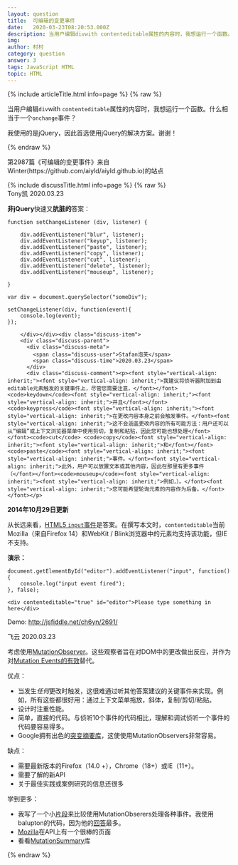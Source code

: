 ```yaml
---
layout: question
title:  可编辑的变更事件
date:   2020-03-23T08:20:53.000Z
description: 当用户编辑divwith contenteditable属性的内容时，我想运行一个函数。什么相当于一个onchange事件？我使用的是jQuery，因...
img: 
author: 村村
category: question
answer: 3
tags: JavaScript HTML
topic: HTML
---
```

<div class="article-root">
  <div class="article">
    {% include articleTitle.html info=page %}
    {% raw %}
    <div class="article-content"><p><font style="vertical-align: inherit;"><font style="vertical-align: inherit;">当用户编辑</font></font><code>div</code><font style="vertical-align: inherit;"><font style="vertical-align: inherit;">with </font></font><code>contenteditable</code><font style="vertical-align: inherit;"><font style="vertical-align: inherit;">属性</font><font style="vertical-align: inherit;">的内容时，我想运行一个函数</font><font style="vertical-align: inherit;">。</font><font style="vertical-align: inherit;">什么相当于一个</font></font><code>onchange</code><font style="vertical-align: inherit;"><font style="vertical-align: inherit;">事件？</font></font></p>

<p><font style="vertical-align: inherit;"><font style="vertical-align: inherit;">我使用的是jQuery，因此首选使用jQuery的解决方案。</font><font style="vertical-align: inherit;">谢谢！</font></font></p></div>
    {% endraw %}
  </div>
  <p class="winter_mark">第2987篇《可编辑的变更事件》来自Winter(https://github.com/aiyld/aiyld.github.io)的站点</p>
  <div class="discuss-wrapper">
    {% include discussTitle.html info=page %}
    {% raw %}
    <div class="discuss-list">
    <div class="discuss-item">
        <div class="discuss-parent">
          <div class="discuss-meta">
            <span class="discuss-user">Tony凯</span>
            <span class="discuss-time">2020.03.23</span>
          </div>
          <div class="discuss-comment"><p><strong><font style="vertical-align: inherit;"><font style="vertical-align: inherit;">非jQuery</font></font></strong><font style="vertical-align: inherit;"><font style="vertical-align: inherit;">快速又</font></font><strong><font style="vertical-align: inherit;"><font style="vertical-align: inherit;">肮脏的</font></font></strong><font style="vertical-align: inherit;"><font style="vertical-align: inherit;">答案：</font></font></p>

<pre><code>function setChangeListener (div, listener) {<font></font>
<font></font>
    div.addEventListener("blur", listener);<font></font>
    div.addEventListener("keyup", listener);<font></font>
    div.addEventListener("paste", listener);<font></font>
    div.addEventListener("copy", listener);<font></font>
    div.addEventListener("cut", listener);<font></font>
    div.addEventListener("delete", listener);<font></font>
    div.addEventListener("mouseup", listener);<font></font>
<font></font>
}<font></font>
<font></font>
var div = document.querySelector("someDiv");<font></font>
<font></font>
setChangeListener(div, function(event){<font></font>
    console.log(event);<font></font>
});<font></font>
</code></pre></div>
        </div></div><div class="discuss-item">
        <div class="discuss-parent">
          <div class="discuss-meta">
            <span class="discuss-user">Stafan泡芙</span>
            <span class="discuss-time">2020.03.23</span>
          </div>
          <div class="discuss-comment"><p><font style="vertical-align: inherit;"><font style="vertical-align: inherit;">我建议将侦听器附加到由editable元素触发的关键事件上，尽​​管您需要注意，</font></font><code>keydown</code><font style="vertical-align: inherit;"><font style="vertical-align: inherit;">并且</font></font><code>keypress</code><font style="vertical-align: inherit;"><font style="vertical-align: inherit;">在更改内容本身之前会触发事件。</font><font style="vertical-align: inherit;">这不会涵盖更改内容的所有可能方法：用户还可以从“编辑”或上下文浏览器菜单中使用剪切，复制和粘贴，因此您可能也想处理</font></font><code>cut</code> <code>copy</code><font style="vertical-align: inherit;"><font style="vertical-align: inherit;">和</font></font><code>paste</code><font style="vertical-align: inherit;"><font style="vertical-align: inherit;">事件。</font><font style="vertical-align: inherit;">此外，用户可以放置文本或其他内容，因此在那里有更多事件（</font></font><code>mouseup</code><font style="vertical-align: inherit;"><font style="vertical-align: inherit;">例如，）。</font><font style="vertical-align: inherit;">您可能希望轮询元素的内容作为后备。</font></font></p>

<p><strong><font style="vertical-align: inherit;"><font style="vertical-align: inherit;">2014年10月29日更新</font></font></strong></p>

<p><font style="vertical-align: inherit;"><font style="vertical-align: inherit;">从长远来看</font><font style="vertical-align: inherit;">，</font></font><a href="https://developer.mozilla.org/en-US/docs/Web/Reference/Events/input" rel="noreferrer"><font style="vertical-align: inherit;"><font style="vertical-align: inherit;">HTML5 </font></font><code>input</code><font style="vertical-align: inherit;"><font style="vertical-align: inherit;">事件</font></font></a><font style="vertical-align: inherit;"><font style="vertical-align: inherit;">是答案。</font><font style="vertical-align: inherit;">在撰写本文时，</font></font><code>contenteditable</code><font style="vertical-align: inherit;"><font style="vertical-align: inherit;">当前Mozilla（来自Firefox 14）和WebKit / Blink浏览器中的元素</font><font style="vertical-align: inherit;">均支持该功能</font><font style="vertical-align: inherit;">，但IE不支持。</font></font></p>

<p><strong><font style="vertical-align: inherit;"><font style="vertical-align: inherit;">演示：</font></font></strong></p>

<p></p><div class="snippet" data-lang="js" data-hide="false" data-console="true" data-babel="false">
<div class="snippet-code">
<pre class="snippet-code-js lang-js prettyprint-override"><code>document.getElementById("editor").addEventListener("input", function() {<font></font>
    console.log("input event fired");<font></font>
}, false);</code></pre>
<pre class="snippet-code-html lang-html prettyprint-override"><code>&lt;div contenteditable="true" id="editor"&gt;Please type something in here&lt;/div&gt;</code></pre>
</div>
</div>
<p></p>

<p>Demo: <a href="http://jsfiddle.net/ch6yn/2691/" rel="noreferrer">http://jsfiddle.net/ch6yn/2691/</a></p></div>
        </div></div><div class="discuss-item">
        <div class="discuss-parent">
          <div class="discuss-meta">
            <span class="discuss-user">飞云</span>
            <span class="discuss-time">2020.03.23</span>
          </div>
          <div class="discuss-comment"><p><font style="vertical-align: inherit;"><font style="vertical-align: inherit;">考虑使用</font></font><a href="https://w3c.github.io/dom/#mutation-observers" rel="noreferrer"><font style="vertical-align: inherit;"><font style="vertical-align: inherit;">MutationObserver</font></font></a><font style="vertical-align: inherit;"><font style="vertical-align: inherit;">。</font><font style="vertical-align: inherit;">这些观察者旨在对DOM中的更改做出反应，并作为对</font></font><a href="http://www.w3.org/TR/DOM-Level-3-Events/#interface-MutationEvent" rel="noreferrer"><font style="vertical-align: inherit;"><font style="vertical-align: inherit;">Mutation Events的有效</font></font></a><font style="vertical-align: inherit;"><font style="vertical-align: inherit;">替代</font><font style="vertical-align: inherit;">。</font></font></p>

<p><font style="vertical-align: inherit;"><font style="vertical-align: inherit;">优点：</font></font></p>

<ul>
<li><font style="vertical-align: inherit;"><font style="vertical-align: inherit;">当</font><font style="vertical-align: inherit;">发生</font></font><em><font style="vertical-align: inherit;"><font style="vertical-align: inherit;">任何</font></font></em><font style="vertical-align: inherit;"><font style="vertical-align: inherit;">更改时</font><font style="vertical-align: inherit;">触发</font><font style="vertical-align: inherit;">，这很难通过听其他答案建议的关键事件来实现。</font><font style="vertical-align: inherit;">例如，所有这些都很好用：通过上下文菜单拖放，斜体，复制/剪切/粘贴。</font></font></li>
<li><font style="vertical-align: inherit;"><font style="vertical-align: inherit;">设计时注重性能。</font></font></li>
<li><font style="vertical-align: inherit;"><font style="vertical-align: inherit;">简单，直接的代码。</font><font style="vertical-align: inherit;">与侦听10个事件的代码相比，理解和调试侦听一个事件的代码要容易得多。</font></font></li>
<li><font style="vertical-align: inherit;"><font style="vertical-align: inherit;">Google拥有出色的</font></font><a href="http://code.google.com/p/mutation-summary/" rel="noreferrer"><font style="vertical-align: inherit;"><font style="vertical-align: inherit;">突变摘要库</font></font></a><font style="vertical-align: inherit;"><font style="vertical-align: inherit;">，这使使用MutationObservers非常容易。</font></font></li>
</ul>

<p><font style="vertical-align: inherit;"><font style="vertical-align: inherit;">缺点：</font></font></p>

<ul>
<li><font style="vertical-align: inherit;"><font style="vertical-align: inherit;">需要最新版本的Firefox（14.0 +），Chrome（18+）或IE（11+）。</font></font></li>
<li><font style="vertical-align: inherit;"><font style="vertical-align: inherit;">需要了解的新API</font></font></li>
<li><font style="vertical-align: inherit;"><font style="vertical-align: inherit;">关于最佳实践或案例研究的信息还很多</font></font></li>
</ul>

<p><font style="vertical-align: inherit;"><font style="vertical-align: inherit;">学到更多：</font></font></p>

<ul>
<li><font style="vertical-align: inherit;"><font style="vertical-align: inherit;">我写了一个小</font></font><a href="http://jrullmann.github.com/contenteditable-onchange-approaches/" rel="noreferrer"><font style="vertical-align: inherit;"><font style="vertical-align: inherit;">片段</font></font></a><font style="vertical-align: inherit;"><font style="vertical-align: inherit;">来比较使用MutationObserers处理各种事件。</font><font style="vertical-align: inherit;">我使用balupton的代码，因为他的</font></font><a href="https://stackoverflow.com/a/6263537/194957"><font style="vertical-align: inherit;"><font style="vertical-align: inherit;">回答</font></font></a><font style="vertical-align: inherit;"><font style="vertical-align: inherit;">最多。</font></font></li>
<li><a href="https://developer.mozilla.org/en-US/docs/Web/API/MutationObserver" rel="noreferrer"><font style="vertical-align: inherit;"><font style="vertical-align: inherit;">Mozilla</font></font></a><font style="vertical-align: inherit;"><font style="vertical-align: inherit;">在API上有一个很棒的页面</font></font></li>
<li><font style="vertical-align: inherit;"><font style="vertical-align: inherit;">看看</font></font><a href="http://code.google.com/p/mutation-summary/" rel="noreferrer"><font style="vertical-align: inherit;"><font style="vertical-align: inherit;">MutationSummary</font></font></a><font style="vertical-align: inherit;"><font style="vertical-align: inherit;">库</font></font></li>
</ul></div>
        </div></div>
    </div>
    {% endraw %}
  </div>
<div>
